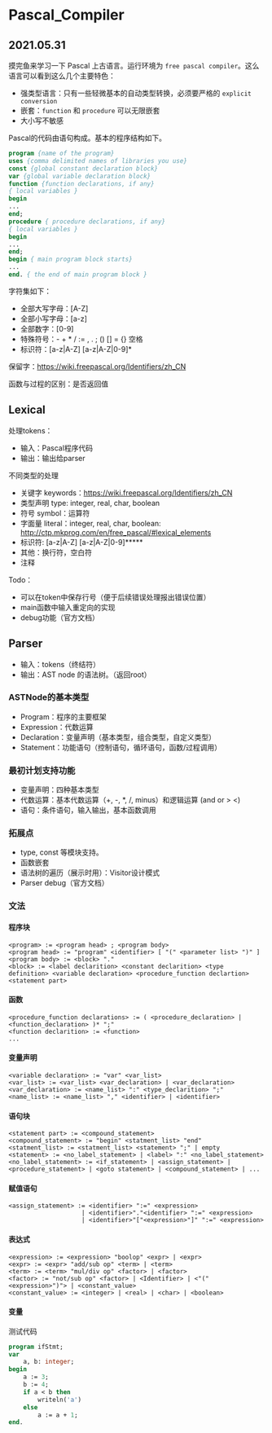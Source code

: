 # Pascal_Compiler

## 2021.05.31

摸完鱼来学习一下 Pascal 上古语言。运行环境为 `free pascal compiler`。这么语言可以看到这么几个主要特色：

* 强类型语言：只有一些轻微基本的自动类型转换，必须要严格的 `explicit conversion`
* 嵌套：`function` 和 `procedure` 可以无限嵌套
* 大小写不敏感

Pascal的代码由语句构成。基本的程序结构如下。

```pascal
program {name of the program}
uses {comma delimited names of libraries you use}
const {global constant declaration block}
var {global variable declaration block}
function {function declarations, if any}
{ local variables }
begin
...
end;
procedure { procedure declarations, if any}
{ local variables }
begin
...
end;
begin { main program block starts}
...
end. { the end of main program block }
```

字符集如下：

* 全部大写字母：[A-Z]
* 全部小写字母：[a-z]
* 全部数字：[0-9]
* 特殊符号：\- + * / := , . ; () [] = {} 空格 
* 标识符：[a-z|A-Z] [a-z|A-Z|0-9]*

保留字：https://wiki.freepascal.org/Identifiers/zh_CN

函数与过程的区别：是否返回值

## Lexical

处理tokens：

* 输入：Pascal程序代码
* 输出：输出给parser

不同类型的处理

* 关键字 keywords：https://wiki.freepascal.org/Identifiers/zh_CN
* 类型声明 type: integer, real, char, boolean
* 符号 symbol：运算符
* 字面量 literal：integer, real, char, boolean: http://ctp.mkprog.com/en/free_pascal/#lexical_elements
* 标识符: [a-z|A-Z] [a-z|A-Z|0-9]*****
* 其他：换行符，空白符
* 注释

Todo：

* 可以在token中保存行号（便于后续错误处理报出错误位置）
* main函数中输入重定向的实现
* debug功能（官方文档）

## Parser

* 输入：tokens（终结符）
* 输出：AST node 的语法树。（返回root）

### ASTNode的基本类型

* Program：程序的主要框架
* Expression：代数运算
* Declaration：变量声明（基本类型，组合类型，自定义类型）
* Statement：功能语句（控制语句，循环语句，函数/过程调用）

### 最初计划支持功能

* 变量声明：四种基本类型
* 代数运算：基本代数运算（+, -, *, /, minus）和逻辑运算 (and or > <)
* 语句：条件语句，输入输出，基本函数调用

### 拓展点

* type, const 等模块支持。
* 函数嵌套
* 语法树的遍历（展示时用）：Visitor设计模式
* Parser debug（官方文档）

### 文法

#### 程序块

```
<program> := <program head> ; <program body>
<program head> := "program" <identifier> [ "(" <parameter list> ")" ]
<program body> := <block> "."
<block> := <label declarition> <constant declarition> <type definition> <variable declaration> <procedure_function declartion> <statement part>
```

#### 函数

```
<procedure_function declarations> := ( <procedure_declaration> | <function_declaration> )* ";"
<function declarition> := <function>
...
```

#### 变量声明

```
<variable declaration> := "var" <var_list>
<var_list> := <var_list> <var_declaration> | <var_declaration>
<var_declaration> := <name_list> ":" <type_declarition> ";"
<name_list> := <name_list> "," <identifier> | <identifier>
```

#### 语句块

```
<statement part> := <compound_statement>
<compound_statement> := "begin" <statment_list> "end"
<statment_list> := <statment_list> <statement> ";" | empty
<statement> := <no_label_statement> | <label> ":" <no_label_statement>
<no_label_statement> := <if_statement> | <assign_statement> | <procedure_statement> | <goto statement> | <compound_statement> | ...
```

#### 赋值语句

```
<assign_statement> := <identifier> ":=" <expression>
					| <identifier>"."<identifier> ":=" <expression>
					| <identifier>"["<expression>"]" ":=" <expression>
```

#### 表达式

```
<expression> := <expression> "boolop" <expr> | <expr>
<expr> := <expr> "add/sub op" <term> | <term>
<term> := <term> "mul/div op" <factor> | <factor>
<factor> := "not/sub op" <factor> | <Identifier> | <"("<expression>")"> | <constant_value>
<constant_value> := <integer> | <real> | <char> | <boolean>
```

#### 变量

测试代码

```pascal
program ifStmt;
var
    a, b: integer;
begin
    a := 3;
    b := 4;
    if a < b then
        writeln('a')
    else
        a := a + 1;
end.
```
